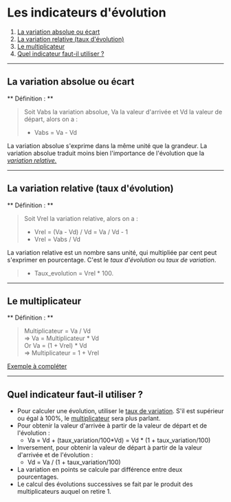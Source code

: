 # Les indicateurs d'évolution

1. [La variation absolue ou écart](#/6/1)
2. [La variation relative (taux d'évolution)](#/6/2)
3. [Le multiplicateur](#/6/3)
4. [Quel indicateur faut-il utiliser ?](#/6/4)

----

## La variation absolue ou écart

** Définition : **
> Soit Vabs la variation absolue, Va la valeur d'arrivée et Vd la valeur de départ, alors on a :  
> - Vabs = Va - Vd

La variation absolue s'exprime dans la même unité que la grandeur.
La variation absolue traduit moins bien l'importance de l'évolution que la *[variation relative.](#/1/2)*  

----

## La variation relative (taux d'évolution)  

** Définition : **
> Soit Vrel la variation relative, alors on a :  
> - Vrel = (Va - Vd) / Vd = Va / Vd - 1  
> - Vrel = Vabs / Vd  

La variation relative est un nombre sans unité, qui multipliée par cent peut s'exprimer en pourcentage. C'est le *taux d'évolution* ou *taux de variation*.  

> - Taux_evolution = Vrel * 100.  

----

## Le multiplicateur  

** Définition : **  
> Multiplicateur = Va / Vd  
> => Va = Multiplicateur \* Vd  
> Or Va = (1 + Vrel) \* Vd  
> => Multiplicateur = 1 + Vrel  

[Exemple à compléter](exemple-a-completer.ods)  

----

## Quel indicateur faut-il utiliser ?  
- Pour calculer une évolution, utiliser le [taux de variation](#/1/2). S'il est supérieur ou égal à 100%, le [multiplicateur](#/1/3) sera plus parlant.  
- Pour obtenir la valeur d'arrivée à partir de la valeur de départ et de l'évolution :  
    - Va = Vd + (taux_variation/100\*Vd) = Vd \* (1 + taux_variation/100)  
- Inversement, pour obtenir la valeur de départ à partir de la valeur d'arrivée et de l'évolution :  
    - Vd = Va / (1 + taux_variation/100)  
- La variation en points se calcule par différence entre deux pourcentages.  
- Le calcul des évolutions successives se fait par le produit des multiplicateurs auquel on retire 1.  

